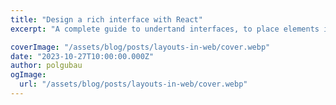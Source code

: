 ```yaml
---
title: "Design a rich interface with React"
excerpt: "A complete guide to undertand interfaces, to place elements in different screens and to communicate between them."

coverImage: "/assets/blog/posts/layouts-in-web/cover.webp"
date: "2023-10-27T10:00:00.000Z"
author: polgubau
ogImage:
  url: "/assets/blog/posts/layouts-in-web/cover.webp"
---
```

